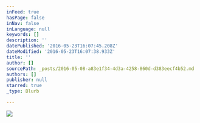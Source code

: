 ```yaml
---
inFeed: true
hasPage: false
inNav: false
inLanguage: null
keywords: []
description: ''
datePublished: '2016-05-23T16:07:45.208Z'
dateModified: '2016-05-23T16:07:38.933Z'
title: ''
author: []
sourcePath: _posts/2016-05-08-a83e1f34-4d3a-4258-860d-d383eecf4b52.md
authors: []
publisher: null
starred: true
_type: Blurb

---
```

![](https://the-grid-user-content.s3-us-west-2.amazonaws.com/f128d874-4970-4079-894e-2799a30ff724.jpg)